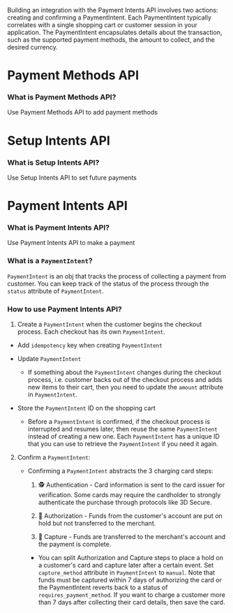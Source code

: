 
Building an integration with the Payment Intents API involves two actions: creating and confirming a PaymentIntent. Each PaymentIntent typically correlates with a single shopping cart or customer session in your application. The PaymentIntent encapsulates details about the transaction, such as the supported payment methods, the amount to collect, and the desired currency.

# Payment Methods API
### What is Payment Methods API?
Use Payment Methods API to add payment methods

# Setup Intents API
### What is Setup Intents API?
Use Setup Intents API to set future payments

# Payment Intents API 
### What is Payment Intents API?
Use Payment Intents API to make a payment

### What is a ``PaymentIntent``?
``PaymentIntent`` is an obj that tracks the process of collecting a payment from customer. You can keep track of the status of the process through the ``status`` attribute of ``PaymentIntent``.

### How to use Payment Intents API?
1. Create a ``PaymentIntent`` when the customer begins the checkout process. Each checkout has its own ``PaymentIntent``. 

- Add ``idempotency`` key when creating ``PaymentIntent``

- Update ``PaymentIntent``
    - If something about the ``PaymentIntent`` changes during the checkout process, i.e. customer backs out of the checkout process and adds new items to their cart, then you need to update the ``amount`` attribute in ``PaymentIntent``.

- Store the ``PaymentIntent`` ID on the shopping cart
    - Before a ``PaymentIntent`` is confirmed, if the checkout process is interrupted and resumes later, then reuse the same ``PaymentIntent`` instead of creating a new one. Each ``PaymentIntent`` has a unique ID that you can use to retrieve the ``PaymentIntent`` if you need it again. 

2. Confirm a ``PaymentIntent``:
    - Confirming a ``PaymentIntent`` abstracts the 3 charging card steps:
        1. 🕵️ Authentication - Card information is sent to the card issuer for verification. Some cards may require the cardholder to strongly authenticate the purchase through protocols like 3D Secure.

        2. 💁 Authorization - Funds from the customer's account are put on hold but not transferred to the merchant.

        3. 💸 Capture - Funds are transferred to the merchant's account and the payment is complete.

        - You can split Authorization and Capture steps to place a hold on a customer's card and capture later after a certain event. Set ``capture_method`` attribute in ``PaymentIntent`` to ``manual``. Note that funds must be captured within 7 days of authorizing the card or the PaymentIntent reverts back to a status of ``requires_payment_method``. If you want to charge a customer more than 7 days after collecting their card details, then save the card.

        